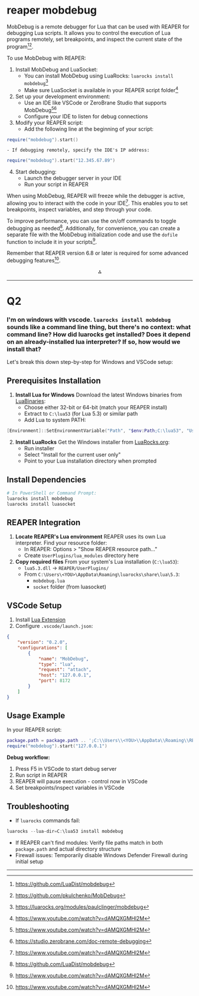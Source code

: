 
# reaper mobdebug

MobDebug is a remote debugger for Lua that can be used with REAPER for debugging Lua scripts. It allows you to control the execution of Lua programs remotely, set breakpoints, and inspect the current state of the program[^1_1][^1_4].

To use MobDebug with REAPER:

1. Install MobDebug and LuaSocket:
    - You can install MobDebug using LuaRocks: `luarocks install mobdebug`[^1_2]
    - Make sure LuaSocket is available in your REAPER script folder[^1_3]
2. Set up your development environment:
    - Use an IDE like VSCode or ZeroBrane Studio that supports MobDebug[^1_3][^1_5]
    - Configure your IDE to listen for debug connections
3. Modify your REAPER script:
    - Add the following line at the beginning of your script:

```lua
require("mobdebug").start()
```

    - If debugging remotely, specify the IDE's IP address:

```lua
require("mobdebug").start("12.345.67.89")
```

4. Start debugging:
    - Launch the debugger server in your IDE
    - Run your script in REAPER

When using MobDebug, REAPER will freeze while the debugger is active, allowing you to interact with the code in your IDE[^1_3]. This enables you to set breakpoints, inspect variables, and step through your code.

To improve performance, you can use the on/off commands to toggle debugging as needed[^1_1]. Additionally, for convenience, you can create a separate file with the MobDebug initialization code and use the `dofile` function to include it in your scripts[^1_3].

Remember that REAPER version 6.8 or later is required for some advanced debugging features[^1_3].

<div style="text-align: center">⁂</div>

[^1_1]: https://github.com/LuaDist/mobdebug

[^1_2]: https://luarocks.org/modules/paulclinger/mobdebug

[^1_3]: https://www.youtube.com/watch?v=dAMQXGMHl2M

[^1_4]: https://github.com/pkulchenko/MobDebug

[^1_5]: https://studio.zerobrane.com/doc-remote-debugging

[^1_6]: https://forums.cockos.com/showthread.php?p=2851567

[^1_7]: https://www.youtube.com/watch?v=chGmCKMP04s

[^1_8]: https://forum-amz.cockos.com/showthread.php?t=261955

---
# Q2
### I'm on windows with vscode.  `luarocks install mobdebug` sounds like a command line thing, but there's no context: what command line?  How did luarocks get installed? Does it depend on an already-installed lua interpreter?  If so, how would we install that?

Let's break this down step-by-step for Windows and VSCode setup:

## Prerequisites Installation

1. **Install Lua for Windows**
Download the latest Windows binaries from [LuaBinaries](https://luabinaries.sourceforge.net/):
    - Choose either 32-bit or 64-bit (match your REAPER install)
    - Extract to `C:\lua53` (for Lua 5.3) or similar path
    - Add Lua to system PATH:

```powershell
[Environment]::SetEnvironmentVariable("Path", "$env:Path;C:\lua53", "User")
```

2. **Install LuaRocks**
Get the Windows installer from [LuaRocks.org](https://luarocks.org/):
    - Run installer
    - Select "Install for the current user only"
    - Point to your Lua installation directory when prompted

## Install Dependencies

```powershell
# In PowerShell or Command Prompt:
luarocks install mobdebug
luarocks install luasocket
```


## REAPER Integration

1. **Locate REAPER's Lua environment**
REAPER uses its own Lua interpreter. Find your resource folder:
    - In REAPER: Options > "Show REAPER resource path..."
    - Create `UserPlugins/lua_modules` directory here
2. **Copy required files**
From your system's Lua installation (`C:\lua53`):
    - `lua5.3.dll` → `REAPER/UserPlugins/`
    - From `C:\Users\<YOU>\AppData\Roaming\luarocks\share\lua\5.3`:
        - `mobdebug.lua`
        - `socket` folder (from luasocket)

## VSCode Setup

1. Install [Lua Extension](https://marketplace.visualstudio.com/items?itemName=sumneko.lua)
2. Configure `.vscode/launch.json`:
```json
{
    "version": "0.2.0",
    "configurations": [
        {
            "name": "MobDebug",
            "type": "lua",
            "request": "attach",
            "host": "127.0.0.1",
            "port": 8172
        }
    ]
}
```


## Usage Example

In your REAPER script:

```lua
package.path = package.path .. ';C:\\Users\\<YOU>\\AppData\\Roaming\\REAPER\\UserPlugins\\lua_modules\\?.lua'
require("mobdebug").start("127.0.0.1")
```

**Debug workflow:**

1. Press F5 in VSCode to start debug server
2. Run script in REAPER
3. REAPER will pause execution - control now in VSCode
4. Set breakpoints/inspect variables in VSCode

## Troubleshooting

- If `luarocks` commands fail:

```powershell
luarocks --lua-dir=C:\lua53 install mobdebug
```

- If REAPER can't find modules:
Verify file paths match in both `package.path` and actual directory structure
- Firewall issues: Temporarily disable Windows Defender Firewall during initial setup

---

